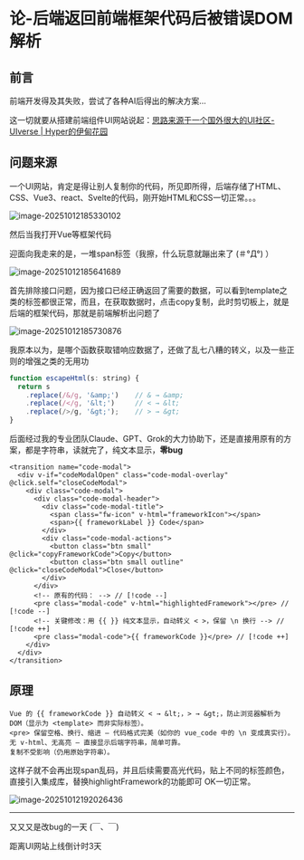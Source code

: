 # 论-后端返回前端框架代码后被错误DOM解析

## 前言

前端开发得及其失败，尝试了各种AI后得出的解决方案...

这一切就要从搭建前端组件UI网站说起：[思路来源于一个国外很大的UI社区-UIverse | Hyper的伊甸花园](https://blog.hyper99.top/Pward/前端的代码仓库.html)

## 问题来源

一个UI网站，肯定是得让别人复制你的代码，所见即所得，后端存储了HTML、CSS、Vue3、react、Svelte的代码，刚开始HTML和CSS一切正常。。。

![image-20251012185330102](https://yhyper.dpdns.org/photostore/2025/10/image-20251012185330102.png)

然后当我打开Vue等框架代码

迎面向我走来的是，一堆span标签（我擦，什么玩意就蹦出来了 (＃°Д°)  ）

![image-20251012185641689](https://yhyper.dpdns.org/photostore/2025/10/image-20251012185641689.png)

首先排除接口问题，因为接口已经正确返回了需要的数据，可以看到template之类的标签都很正常，而且，在获取数据时，点击copy复制，此时剪切板上，就是后端的框架代码，那就是前端解析出问题了

![image-20251012185730876](https://yhyper.dpdns.org/photostore/2025/10/image-20251012185730876.png)

我原本以为，是哪个函数获取错响应数据了，还做了乱七八糟的转义，以及一些正则的增强之类的无用功

```js
function escapeHtml(s: string) {
  return s
    .replace(/&/g, '&amp;')    // & → &amp;
    .replace(/</g, '&lt;')     // < → &lt;
    .replace(/>/g, '&gt;');    // > → &gt;
}
```

后面经过我的专业团队Claude、GPT、Grok的大力协助下，还是直接用原有的方案，都是字符串，读就完了，纯文本显示，**零bug**

```vue
<transition name="code-modal">
  <div v-if="codeModalOpen" class="code-modal-overlay" @click.self="closeCodeModal">
    <div class="code-modal">
      <div class="code-modal-header">
        <div class="code-modal-title">
          <span class="fw-icon" v-html="frameworkIcon"></span>
          <span>{{ frameworkLabel }} Code</span>
        </div>
        <div class="code-modal-actions">
          <button class="btn small" @click="copyFrameworkCode">Copy</button>
          <button class="btn small outline" @click="closeCodeModal">Close</button>
        </div>
      </div>
      <!-- 原有的代码： --> // [!code --]
      <pre class="modal-code" v-html="highlightedFramework"></pre> // [!code --]
      <!-- 关键修改：用 {{ }} 纯文本显示，自动转义 < >，保留 \n 换行 --> // [!code ++]
      <pre class="modal-code">{{ frameworkCode }}</pre> // [!code ++]
    </div>
  </div>
</transition>
```

## 原理

```
Vue 的 {{ frameworkCode }} 自动转义 < → &lt;，> → &gt;，防止浏览器解析为 DOM（显示为 <template> 而非实际标签）。
<pre> 保留空格、换行、缩进 – 代码格式完美（如你的 vue_code 中的 \n 变成真实行）。
无 v-html、无高亮 – 直接显示后端字符串，简单可靠。
复制不受影响（仍用原始字符串）。
```

这样子就不会再出现span乱码，并且后续需要高光代码，贴上不同的标签颜色，直接引入集成库，替换highlightFramework的功能即可
OK一切正常。

![image-20251012192026436](https://yhyper.dpdns.org/photostore/2025/10/image-20251012192026436.png)

------

又又又是改bug的一天 (￣、￣)

距离UI网站上线倒计时3天